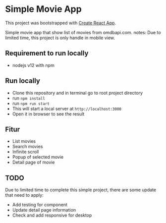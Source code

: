 # Simple Movie App

This project was bootstrapped with [Create React App](https://github.com/facebook/create-react-app).

Simple movie app that show list of movies from omdbapi.com.
notes: Due to limited time, this project is only handle in mobile view.

## Requirement to run locally
- nodejs v12 with npm

## Run locally
- Clone this repository and in terminal go to root project directory
- run `npm install`
- run `npm run start`
- This will start a local server at `http://localhost:3000`
- Open it in browser to see the result

## Fitur
- List movies
- Search movies
- Infinite scroll
- Popup of selected movie
- Detail page of movie

## TODO
Due to limited time to complete this simple project, there are some update that need to apply:

- Add testing for component
- Update detail page information
- Check and add responsive for desktop
